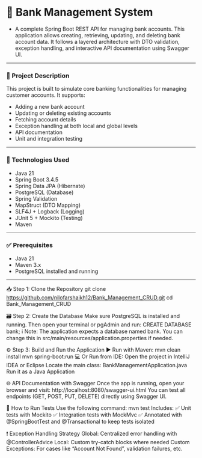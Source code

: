 # 🏦 Bank Management System
- A complete Spring Boot REST API for managing bank accounts. This application allows creating, retrieving, updating, and deleting bank account data.
It follows a layered architecture with DTO validation, exception handling, and interactive API documentation using Swagger UI.
---
### 📌 Project Description
This project is built to simulate core banking functionalities for managing customer accounts. It supports:
- Adding a new bank account
- Updating or deleting existing accounts
- Fetching account details
- Exception handling at both local and global levels
- API documentation 
- Unit and integration testing
---
### 🧰 Technologies Used
- Java 21
- Spring Boot 3.4.5
- Spring Data JPA (Hibernate)
- PostgreSQL (Database)
- Spring Validation
- MapStruct (DTO Mapping)
- SLF4J + Logback (Logging)
- JUnit 5 + Mockito (Testing)
- Maven
---
### ✅ Prerequisites
- Java 21
- Maven 3.x
- PostgreSQL installed and running
---
📥 Step 1: Clone the Repository
git clone https://github.com/nilofarshaikh12/Bank_Management_CRUD.git
cd Bank_Management_CRUD

🗃️ Step 2: Create the Database
Make sure PostgreSQL is installed and running.
Then open your terminal or pgAdmin and run:
CREATE DATABASE bank;
ℹ️ Note: The application expects a database named bank. You can change this in src/main/resources/application.properties if needed.

⚙️ Step 3: Build and Run the Application
▶️ Run with Maven:
mvn clean install
mvn spring-boot:run
💻 Or Run from IDE:
Open the project in IntelliJ IDEA or Eclipse
Locate the main class: BankManagementApplication.java
Run it as a Java Application

🌐 API Documentation with Swagger
Once the app is running, open your browser and visit:
http://localhost:8080/swagger-ui.html
You can test all endpoints (GET, POST, PUT, DELETE) directly using Swagger UI.

🧪 How to Run Tests
Use the following command:
mvn test
Includes:
✅ Unit tests with Mockito
✅ Integration tests with MockMvc
✅ Annotated with @SpringBootTest and @Transactional to keep tests isolated

❗ Exception Handling Strategy
Global: Centralized error handling with @ControllerAdvice
Local: Custom try-catch blocks where needed
Custom Exceptions: For cases like “Account Not Found”, validation failures, etc.




